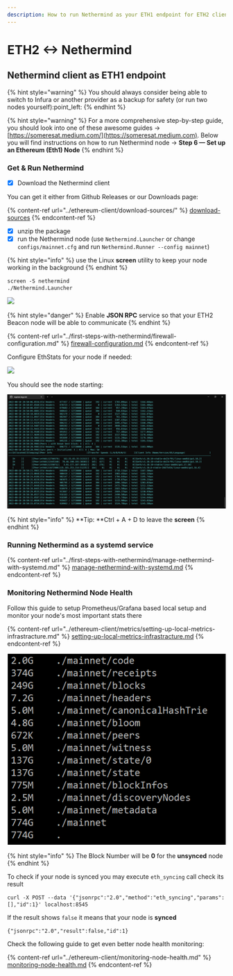 ```yaml
---
description: How to run Nethermind as your ETH1 endpoint for ETH2 clients
---
```


# ETH2 <-> Nethermind

## Nethermind client as ETH1 endpoint

{% hint style="warning" %}
You should always consider being able to switch to Infura or another provider as a backup for safety (or run two nodes yourself):point\_left:&#x20;
{% endhint %}

{% hint style="warning" %}
For a more comprehensive step-by-step guide, you should look into one of these awesome guides -> [https://someresat.medium.com/](https://someresat.medium.com). Below you will find instructions on how to run Nethermind node -> **Step 6 — Set up an Ethereum (Eth1) Node**
{% endhint %}

### Get & Run Nethermind

* [x] Download the Nethermind client

You can get it either from Github Releases or our Downloads page:

{% content-ref url="../ethereum-client/download-sources/" %}
[download-sources](../ethereum-client/download-sources/)
{% endcontent-ref %}

* [x] unzip the package
* [x] run the Nethermind node (use `Nethermind.Launcher` or change `configs/mainnet.cfg` and run `Nethermind.Runner --config mainnet`)

{% hint style="info" %}
use the Linux **screen** utility to keep your node working in the background
{% endhint %}

```
screen -S nethermind
./Nethermind.Launcher
```

![](<../.gitbook/assets/image (10) (1) (1) (1).png>)

{% hint style="danger" %}
Enable **JSON RPC** service so that your ETH2 Beacon node will be able to communicate
{% endhint %}

{% content-ref url="../first-steps-with-nethermind/firewall-configuration.md" %}
[firewall-configuration.md](../first-steps-with-nethermind/firewall-configuration.md)
{% endcontent-ref %}

Configure EthStats for your node if needed:

![](<../.gitbook/assets/image (3).png>)

You should see the node starting:

![](<../.gitbook/assets/image (1).png>)

{% hint style="info" %}
**Tip: **Ctrl + A + D to leave the **screen**
{% endhint %}

### Running Nethermind as a systemd service

{% content-ref url="../first-steps-with-nethermind/manage-nethermind-with-systemd.md" %}
[manage-nethermind-with-systemd.md](../first-steps-with-nethermind/manage-nethermind-with-systemd.md)
{% endcontent-ref %}

### Monitoring Nethermind Node Health

Follow this guide to setup Prometheus/Grafana based local setup and monitor your node's most important stats there

{% content-ref url="../ethereum-client/metrics/setting-up-local-metrics-infrastracture.md" %}
[setting-up-local-metrics-infrastracture.md](../ethereum-client/metrics/setting-up-local-metrics-infrastracture.md)
{% endcontent-ref %}

![](../.gitbook/assets/image.png)

{% hint style="info" %}
The Block Number will be **0** for the **unsynced** node
{% endhint %}

To check if your node is synced you may execute `eth_syncing` call check its result

```
curl -X POST --data '{"jsonrpc":"2.0","method":"eth_syncing","params":[],"id":1}' localhost:8545
```

If the result shows `false` it means that your node is **synced**&#x20;

```
{"jsonrpc":"2.0","result":false,"id":1}
```

Check the following guide to get even better node health monitoring:

{% content-ref url="../ethereum-client/monitoring-node-health.md" %}
[monitoring-node-health.md](../ethereum-client/monitoring-node-health.md)
{% endcontent-ref %}
